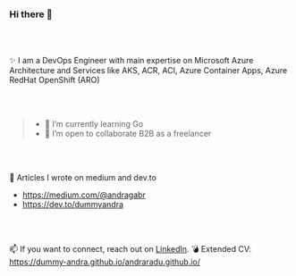 ### Hi there 👋

<br/>
<br/>

✨ I am a DevOps Engineer with main expertise on Microsoft Azure Architecture and Services like AKS, ACR, ACI, Azure Container Apps, Azure RedHat OpenShift (ARO)

<br/>
<br/>

> - 🌱 I’m currently learning Go
> - 👯 I’m open to collaborate B2B as a freelancer 

<br/>
<br/>


📝 Articles I wrote on medium and dev.to
- https://medium.com/@andragabr
- https://dev.to/dummyandra

<br/>
<br/>


📫 If you want to connect, reach out on [LinkedIn](https://www.linkedin.com/in/raduandra/).
💣 Extended CV: https://dummy-andra.github.io/andraradu.github.io/
